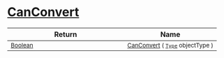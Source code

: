 # [CanConvert](./DistanceFunctionJsonConverter-100664044.md)



| Return | Name | 
| --- | --- | 
| <sub>[Boolean](https://docs.microsoft.com/en-us/dotnet/api/System.Boolean)</sub><img width=200/>| <sub>[CanConvert](./DistanceFunctionJsonConverter-100664044.md) ( [`Type`](https://docs.microsoft.com/en-us/dotnet/api/System.Type) objectType )</sub>| <br>


